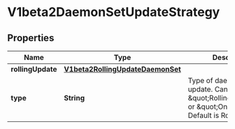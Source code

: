 
# V1beta2DaemonSetUpdateStrategy

## Properties
Name | Type | Description | Notes
------------ | ------------- | ------------- | -------------
**rollingUpdate** | [**V1beta2RollingUpdateDaemonSet**](V1beta2RollingUpdateDaemonSet.md) |  |  [optional]
**type** | **String** | Type of daemon set update. Can be \&quot;RollingUpdate\&quot; or \&quot;OnDelete\&quot;. Default is RollingUpdate. |  [optional]



